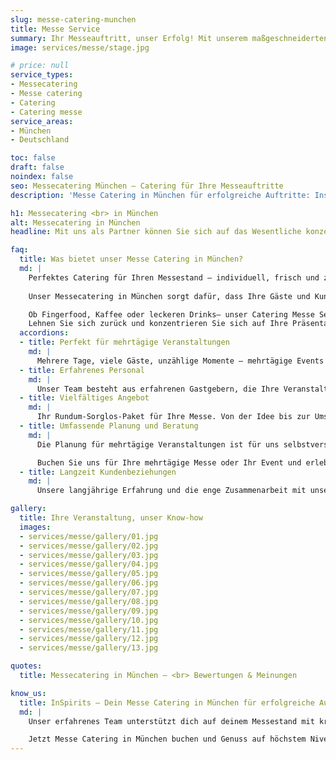 ```yaml
---
slug: messe-catering-munchen
title: Messe Service
summary: Ihr Messeauftritt, unser Erfolg! Mit unserem maßgeschneiderten Messecatering in München sorgen wir für zufriedene Gäste und einen erfolgreichen Auftritt – direkt in der Nähe der Messe München.
image: services/messe/stage.jpg

# price: null
service_types:
- Messecatering
- Messe catering
- Catering
- Catering messe
service_areas:
- München
- Deutschland

toc: false
draft: false
noindex: false
seo: Messecatering München – Catering für Ihre Messeauftritte
description: 'Messe Catering in München für erfolgreiche Auftritte: Inspirits Bar verwöhnt Ihre Gäste mit leckerem Kaffee, erfrischenden Cocktails, gesunden Smoothies, frischen Speisen und hochwertigem Fingerfood – direkt an Ihrem Messestand!'

h1: Messecatering <br> in München
alt: Messecatering in München
headline: Mit uns als Partner können Sie sich auf das Wesentliche konzentrieren, die Gespräche mit Ihren Gästen!

faq:
  title: Was bietet unser Messe Catering in München?
  md: |
    Perfektes Catering für Ihren Messestand – individuell, frisch und zuverlässig!
    
    Unser Messecatering in München sorgt dafür, dass Ihre Gäste und Kunden bestens versorgt sind. Wir bieten Ihnen ein Rundum-sorglos-Paket: Von der Auswahl hochwertiger Speisen, Fingerfood und Snacks bis hin zu erstklassigem Kaffee, erfrischenden Cocktails und gesunden Smoothies. Unsere Zubereitung erfolgt mit besten Zutaten, begleitet von freundlichem Servicepersonal und einem reibungslosen Ablauf.

    Ob Fingerfood, Kaffee oder leckeren Drinks– unser Catering Messe Service passt sich Ihren Wünschen an und sorgt für ein genussvolles Erlebnis.
    Lehnen Sie sich zurück und konzentrieren Sie sich auf Ihre Präsentation – wir kümmern uns um den Rest! Jetzt unverbindlich Messe Catering in München anfragen.
  accordions:
  - title: Perfekt für mehrtägige Veranstaltungen
    md: |
      Mehrere Tage, viele Gäste, unzählige Momente – mehrtägige Events sind dynamisch und erfordern Flexibilität und schnelle Entscheidungen. Genau hier kommen wir ins Spiel. Unsere kurzen Entscheidungswege und unsere hohe Kooperationsbereitschaft ermöglichen es uns, auf alle Wünsche und Besonderheiten einzugehen und sicherzustellen, dass Ihr Event reibungslos verläuft.
  - title: Erfahrenes Personal
    md: |
      Unser Team besteht aus erfahrenen Gastgebern, die Ihre Veranstaltung zu etwas Besonderem machen. Höflichkeit und ein herzlicher Umgang sind für uns selbstverständlich. Durch unsere mehrsprachigen Mitarbeiter sorgen wir dafür, dass sich jeder Gast bei uns wohlfühlt
  - title: Vielfältiges Angebot
    md: |
      Ihr Rundum-Sorglos-Paket für Ihre Messe. Von der Idee bis zur Umsetzung – wir kümmern uns um alles. Ob Kaffeepause, Mittagslunch oder Feierabend-Drink, wir haben die passende Lösung für Sie
  - title: Umfassende Planung und Beratung
    md: |
      Die Planung für mehrtägige Veranstaltungen ist für uns selbstverständlich. Wir klären Sie im Vorfeld über alle nötigen Besonderheiten auf, wie z.B. ausreichend Stauraum, Kühlmöglichkeiten und vieles mehr. So können Sie sicher sein, dass alles perfekt vorbereitet ist und Ihr Event ein voller Erfolg wird.

      Buchen Sie uns für Ihre mehrtägige Messe oder Ihr Event und erleben Sie, wie wir Ihre Veranstaltung mit unserer mobilen Bar zu einem unvergesslichen Erlebnis machen!
  - title: Langzeit Kundenbeziehungen
    md: |
      Unsere langjährige Erfahrung und die enge Zusammenarbeit mit unseren Kunden haben dazu geführt, dass viele von ihnen uns immer wieder beauftragen. Durch dieses Vertrauen können wir unsere Leistungen kontinuierlich verbessern und sind bestens auf die individuellen Bedürfnisse unserer Kunden eingestellt. So meistern wir auch größere Projekte mit Leichtigkeit

gallery:
  title: Ihre Veranstaltung, unser Know-how
  images:
  - services/messe/gallery/01.jpg
  - services/messe/gallery/02.jpg
  - services/messe/gallery/03.jpg
  - services/messe/gallery/04.jpg
  - services/messe/gallery/05.jpg
  - services/messe/gallery/06.jpg
  - services/messe/gallery/07.jpg
  - services/messe/gallery/08.jpg
  - services/messe/gallery/09.jpg
  - services/messe/gallery/10.jpg
  - services/messe/gallery/11.jpg
  - services/messe/gallery/12.jpg
  - services/messe/gallery/13.jpg

quotes:
  title: Messecatering in München – <br> Bewertungen & Meinungen

know_us:
  title: InSpirits – Dein Messe Catering in München für erfolgreiche Auftritte!
  md: |
    Unser erfahrenes Team unterstützt dich auf deinem Messestand mit kreativen Catering-Lösungen. Mit Leidenschaft und Organisationstalent sorgen wir für zufriedene Gäste und ein professionelles Auftreten. Ob hochwertiges Fingerfood, erstklassiger Kaffee, erfrischende Cocktails oder gesunde Smoothies – wir bieten kulinarische Highlights, die begeistern.

    Jetzt Messe Catering in München buchen und Genuss auf höchstem Niveau erleben!
---
```

